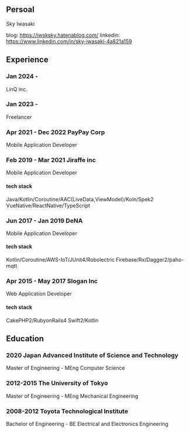 ## Persoal
Sky Iwasaki

blog: https://iwsksky.hatenablog.com/
linkedin: https://www.linkedin.com/in/sky-iwasaki-4a821a159

## Experience
### Jan 2024 -
LinQ inc.
### Jan 2023 - 
Freelancer

### Apr 2021 - Dec 2022 PayPay Corp
Mobile Application Developer

### Feb 2019 - Mar 2021 Jiraffe inc
Mobile Application Developer
#### tech stack
Java/Kotlin/Coroutine/AAC(LiveData,ViewModel)/Koin/Spek2
VueNative/ReactNative/TypeScript

### Jun 2017 - Jan 2019 DeNA
Mobile Application Developer
#### tech stack
Kotlin/Coroutine/AWS-IoT/JUnit4/Robolectric
Firebase/Rx/Dagger2/paho-mqtt

### Apr 2015 - May 2017 Slogan Inc
Web Application Developer

#### tech stack
CakePHP2/RubyonRails4
Swift2/Kotlin


## Education
### 2020 Japan Advanced Institute of Science and Technology
Master of Engineering - MEng
Computer Science

### 2012-2015 The University of Tokyo
Master of Engineering - MEng
Mechanical Engineering

### 2008-2012 Toyota Technological Institute
Bachelor of Engineering - BE
Electrical and Electronics Engineering

